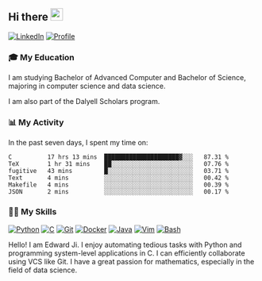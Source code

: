 ## Hi there <a href="#"><img src="https://media.giphy.com/media/hvRJCLFzcasrR4ia7z/giphy.gif" width="25px"></a>

[![LinkedIn](https://img.shields.io/badge/-LinkedIn-blue?style=social&logo=LinkedIn)](https://www.linkedin.com/in/ziao-ji)
[![Profile](https://img.shields.io/badge/-Profile-blue?style=social&logo=Bootstrap)](https://www.jiziao.works)

### 🎓 My Education
     
I am studying Bachelor of Advanced Computer and Bachelor of Science, majoring in computer science and data science. 

I am also part of the Dalyell Scholars program.

### 📊 My Activity

In the past seven days, I spent my time on:

<!--START_SECTION:waka-->

```text
C          17 hrs 13 mins  █████████████████████▓░░░   87.31 %
TeX        1 hr 31 mins    ██░░░░░░░░░░░░░░░░░░░░░░░   07.76 %
fugitive   43 mins         █░░░░░░░░░░░░░░░░░░░░░░░░   03.71 %
Text       4 mins          ░░░░░░░░░░░░░░░░░░░░░░░░░   00.42 %
Makefile   4 mins          ░░░░░░░░░░░░░░░░░░░░░░░░░   00.39 %
JSON       2 mins          ░░░░░░░░░░░░░░░░░░░░░░░░░   00.17 %
```

<!--END_SECTION:waka-->

### 💪🏻 My Skills

[![Python](https://img.shields.io/badge/-Python-yellow?style=flat-square&logo=Python)](#-my-skills)
[![C     ](https://img.shields.io/badge/-C-blue?style=flat-square&logo=C)](#-my-skills)
[![Git   ](https://img.shields.io/badge/-Git-grey?style=flat-square&logo=Git)](#-my-skills)
[![Docker](https://img.shields.io/badge/-Docker-grey?style=flat-square&logo=Docker)](#-my-skills)
[![Java  ](https://img.shields.io/badge/-Java-grey?style=flat-square&logo=Java)](#-my-skills)
[![Vim   ](https://img.shields.io/badge/-Vim-grey?style=flat-square&logo=Vim)](#-my-skills)
[![Bash  ](https://img.shields.io/badge/-Bash-grey?style=flat-square&)](#-my-skills)

Hello! I am Edward Ji. I enjoy automating tedious tasks with Python and programming system-level applications in C. I can efficiently collaborate using VCS like Git. I have a great passion for mathematics, especially in the field of data science.
